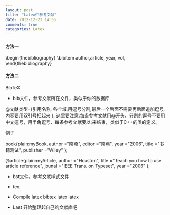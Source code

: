 ```yaml
---
layout: post
title: "Latex中参考文献"
date: 2012-12-23 14:36
comments: true
categories: Latex
---
```


#### 方法一
\begin{thebibliography}
\bibitem author,article, year, vol,
\end{thebibliography}


#### 方法二
BibTeX

* bib文件，参考文献所在文件，类似于你的数据库

@文献类型={引用名称,
各个域,用逗号分割,最后一个后面不需要再后面追加逗号,内容要用双引号括起来
};
这里要注意:每条参考文献用@开头，分割的逗号不要用中文逗号，用半角逗号，每条参考文献要以;来结束，类似于C++的类的定义。

例子

book{plain:myBook,
author ="南燕",
editor ="南燕",
year ="2006",
title ="书籍测试",
publisher ="Wiley"
};

@article{plain:myArticle,
author ="Houston",
title ="Teach you how to use article reference",
jounal ="IEEE Trans. on Typeset",
year ="2006"
};


* bst文件，参考文献样式文件

* tex


* Compile 
latex
bibtex
latex 
latex

* Last
开始整理起自己的文献库吧
